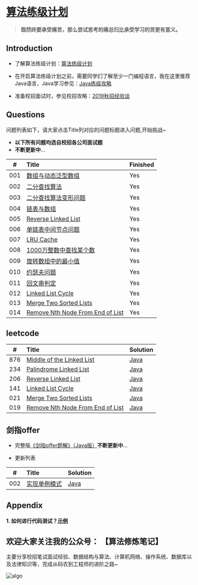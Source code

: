# [算法练级计划](https://mp.weixin.qq.com/s/6vuaECCmrxrchr5Hc11S5w)

> **既然终要承受痛苦，那么尝试思考的痛总归比承受学习的苦更有意义。**

## Introduction

* 了解算法练级计划：[算法练级计划](https://mp.weixin.qq.com/s/6vuaECCmrxrchr5Hc11S5w)

* 在开启算法练级计划之前，需要同学们了解至少一门编程语言，我在这里推荐Java语言，Java学习参见：[Java练级攻略](https://mp.weixin.qq.com/s/i-j27vWXPS4kGmxO7i9p9w)

* 准备校招面试时，参见校招攻略：[2019秋招经验谈](https://mp.weixin.qq.com/s/iVHSbojhMSIL37K-UbM41A)


## Questions

问题列表如下，请大家点击Title列对应的问题标题进入问题,开始挑战~
* **以下所有问题均选自校招各公司面试题**
* **不断更新中**...


|#|Title|Finished|
|:---:|:---|:---|
|001|[数组与动态泛型数组](https://github.com/guokaide/algorithm/blob/master/questions/questions.md#1%E6%95%B0%E7%BB%84%E4%B8%8E%E6%B3%9B%E5%9E%8B%E5%8A%A8%E6%80%81%E6%95%B0%E7%BB%84)|Yes|
|002|[二分查找算法](https://github.com/guokaide/algorithm/blob/master/questions/questions.md#2%E4%BA%8C%E5%88%86%E6%9F%A5%E6%89%BE%E7%AE%97%E6%B3%95)|Yes|
|003|[二分查找算法变形问题](https://github.com/guokaide/algorithm/blob/master/questions/questions.md#3%E4%BA%8C%E5%88%86%E6%9F%A5%E6%89%BE%E7%AE%97%E6%B3%95%E5%8F%98%E5%BD%A2%E9%97%AE%E9%A2%98)|Yes|
|004|[链表与数组](https://github.com/guokaide/algorithm/blob/master/questions/questions.md#4%E9%93%BE%E8%A1%A8%E4%B8%8E%E6%95%B0%E7%BB%84)|Yes|
|005|[Reverse Linked List](https://github.com/guokaide/algorithm/blob/master/questions/questions.md#5reverse-linked-list)|Yes|
|006|[单链表中间节点问题](https://github.com/guokaide/algorithm/blob/master/questions/questions.md#6%E5%8D%95%E9%93%BE%E8%A1%A8%E4%B8%AD%E9%97%B4%E8%8A%82%E7%82%B9%E9%97%AE%E9%A2%98)|Yes|
|007|[LRU Cache](https://github.com/guokaide/algorithm/blob/master/questions/questions.md#7lru-cache)|Yes|
|008|[1000万整数中查找某个数](https://github.com/guokaide/algorithm/blob/master/questions/questions.md#81000%E4%B8%87%E6%95%B4%E6%95%B0%E4%B8%AD%E6%9F%A5%E6%89%BE%E6%9F%90%E4%B8%AA%E6%95%B0)|Yes|
|009|[旋转数组中的最小值](https://github.com/guokaide/algorithm/blob/master/questions/questions.md#9%E6%97%8B%E8%BD%AC%E6%95%B0%E7%BB%84%E4%B8%AD%E7%9A%84%E6%9C%80%E5%B0%8F%E5%80%BC)|Yes|
|010|[约瑟夫问题](https://github.com/guokaide/algorithm/blob/master/questions/questions.md#10%E7%BA%A6%E7%91%9F%E5%A4%AB%E9%97%AE%E9%A2%98)|Yes|
|011|[回文串判定](https://github.com/guokaide/algorithm/blob/master/questions/questions.md#11%E5%9B%9E%E6%96%87%E4%B8%B2%E5%88%A4%E5%AE%9A)|Yes|
|012|[Linked List Cycle](https://github.com/guokaide/algorithm/blob/master/questions/questions.md#12-linked-list-cycle)|Yes|
|013|[Merge Two Sorted Lists](https://github.com/guokaide/algorithm/blob/master/questions/questions.md#13-merge-two-sorted-lists)|Yes|
|014|[Remove Nth Node From End of List](https://github.com/guokaide/algorithm/blob/master/questions/questions.md#14-remove-nth-node-from-end-of-list)|Yes|


## leetcode
|#|Title|Solution|
|:---:|:---|:---|
|876|[Middle of the Linked List](https://leetcode.com/problems/middle-of-the-linked-list/)|[Java](https://github.com/guokaide/algorithm/tree/master/leetcode/src/middleofthelinkedlist_876)|
|234|[Palindrome Linked List](https://leetcode.com/problems/palindrome-linked-list/)|[Java](https://github.com/guokaide/algorithm/tree/master/leetcode/src/palindromelinkedlist_234)|
|206|[Reverse Linked List](https://leetcode.com/problems/reverse-linked-list/)|[Java](https://github.com/guokaide/algorithm/tree/master/leetcode/src/reverselinkedlist_206)|
|141|[Linked List Cycle](https://leetcode.com/problems/linked-list-cycle/)|[Java](https://github.com/guokaide/algorithm/tree/master/leetcode/src/linkedlistcycle_141)|
|021|[Merge Two Sorted Lists](https://leetcode.com/problems/merge-two-sorted-lists/)|[Java](https://github.com/guokaide/algorithm/tree/master/leetcode/src/mergetwosortedlist_21)|
|019|[Remove Nth Node From End of List](https://leetcode.com/problems/remove-nth-node-from-end-of-list/)|[Java](https://github.com/guokaide/algorithm/tree/master/leetcode/src/removenthnodefromendoflist_19)|


## 剑指offer

* 完整版[《剑指offer题解》（Java版）](https://github.com/guokaide/algorithm/blob/master/solutions/%E5%89%91%E6%8C%87offer%20%E9%A2%98%E8%A7%A3.md)**不断更新中**...

* 更新列表

|#|Title|Solution|
|:---:|:---|:---|
|002|[实现单例模式](https://github.com/guokaide/algorithm/blob/master/solutions/%E5%89%91%E6%8C%87offer%20%E9%A2%98%E8%A7%A3.md#2-%E5%AE%9E%E7%8E%B0%E5%8D%95%E4%BE%8B%E6%A8%A1%E5%BC%8F)|[Java](https://github.com/guokaide/algorithm/tree/master/offer/src/com/ex/singleton)|

## Appendix
#### 1. 如何进行代码测试？[示例](https://github.com/guokaide/algorithm/blob/master/algorithms/src/array/BinarySearchTest.java)

## 欢迎大家关注我的公众号： 【算法修炼笔记】

主要分享校招笔试面试经验、数据结构与算法、计算机网络、操作系统、数据库以及法律知识等，完成从码农到工程师的进阶之路~

![algo](https://github.com/guokaide/algorithm/blob/master/pictures/algo.jpg)

